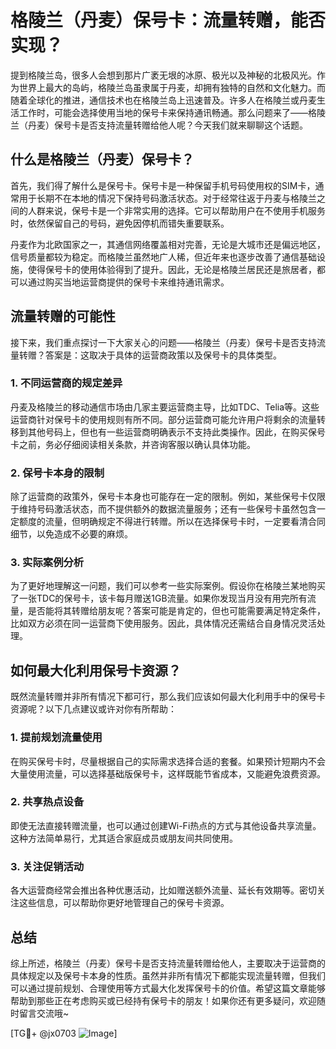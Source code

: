 # 格陵兰（丹麦）保号卡：流量转赠，能否实现？

提到格陵兰岛，很多人会想到那片广袤无垠的冰原、极光以及神秘的北极风光。作为世界上最大的岛屿，格陵兰岛虽隶属于丹麦，却拥有独特的自然和文化魅力。而随着全球化的推进，通信技术也在格陵兰岛上迅速普及。许多人在格陵兰或丹麦生活工作时，可能会选择使用当地的保号卡来保持通讯畅通。那么问题来了——格陵兰（丹麦）保号卡是否支持流量转赠给他人呢？今天我们就来聊聊这个话题。

## 什么是格陵兰（丹麦）保号卡？

首先，我们得了解什么是保号卡。保号卡是一种保留手机号码使用权的SIM卡，通常用于长期不在本地的情况下保持号码激活状态。对于经常往返于丹麦与格陵兰之间的人群来说，保号卡是一个非常实用的选择。它可以帮助用户在不使用手机服务时，依然保留自己的号码，避免因停机而错失重要联系。

丹麦作为北欧国家之一，其通信网络覆盖相对完善，无论是大城市还是偏远地区，信号质量都较为稳定。而格陵兰虽然地广人稀，但近年来也逐步改善了通信基础设施，使得保号卡的使用体验得到了提升。因此，无论是格陵兰居民还是旅居者，都可以通过购买当地运营商提供的保号卡来维持通讯需求。

## 流量转赠的可能性

接下来，我们重点探讨一下大家关心的问题——格陵兰（丹麦）保号卡是否支持流量转赠？答案是：这取决于具体的运营商政策以及保号卡的具体类型。

### 1. 不同运营商的规定差异
丹麦及格陵兰的移动通信市场由几家主要运营商主导，比如TDC、Telia等。这些运营商针对保号卡的使用规则有所不同。部分运营商可能允许用户将剩余的流量转移到其他号码上，但也有一些运营商明确表示不支持此类操作。因此，在购买保号卡之前，务必仔细阅读相关条款，并咨询客服以确认具体功能。

### 2. 保号卡本身的限制
除了运营商的政策外，保号卡本身也可能存在一定的限制。例如，某些保号卡仅限于维持号码激活状态，而不提供额外的数据流量服务；还有一些保号卡虽然包含一定额度的流量，但明确规定不得进行转赠。所以在选择保号卡时，一定要看清合同细节，以免造成不必要的麻烦。

### 3. 实际案例分析
为了更好地理解这一问题，我们可以参考一些实际案例。假设你在格陵兰某地购买了一张TDC的保号卡，该卡每月赠送1GB流量。如果你发现当月没有用完所有流量，是否能将其转赠给朋友呢？答案可能是肯定的，但也可能需要满足特定条件，比如双方必须在同一运营商下使用服务。因此，具体情况还需结合自身情况灵活处理。

## 如何最大化利用保号卡资源？

既然流量转赠并非所有情况下都可行，那么我们应该如何最大化利用手中的保号卡资源呢？以下几点建议或许对你有所帮助：

### 1. 提前规划流量使用
在购买保号卡时，尽量根据自己的实际需求选择合适的套餐。如果预计短期内不会大量使用流量，可以选择基础版保号卡，这样既能节省成本，又能避免浪费资源。

### 2. 共享热点设备
即使无法直接转赠流量，也可以通过创建Wi-Fi热点的方式与其他设备共享流量。这种方法简单易行，尤其适合家庭成员或朋友间共同使用。

### 3. 关注促销活动
各大运营商经常会推出各种优惠活动，比如赠送额外流量、延长有效期等。密切关注这些信息，可以帮助你更好地管理自己的保号卡资源。

## 总结

综上所述，格陵兰（丹麦）保号卡是否支持流量转赠给他人，主要取决于运营商的具体规定以及保号卡本身的性质。虽然并非所有情况下都能实现流量转赠，但我们可以通过提前规划、合理使用等方式最大化发挥保号卡的价值。希望这篇文章能够帮助到那些正在考虑购买或已经持有保号卡的朋友！如果你还有更多疑问，欢迎随时留言交流哦~

[TG💪+ @jx0703 ![Image](https://github.com/user-attachments/assets/dbca1d08-cadb-493c-b0ec-ad6f7a83f270)]